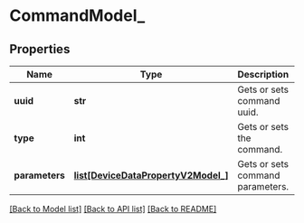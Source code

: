 # CommandModel_

## Properties
Name | Type | Description | Notes
------------ | ------------- | ------------- | -------------
**uuid** | **str** | Gets or sets command uuid. | [optional] 
**type** | **int** | Gets or sets the command. | [optional] 
**parameters** | [**list[DeviceDataPropertyV2Model_]**](DeviceDataPropertyV2Model_.md) | Gets or sets command parameters. | [optional] 

[[Back to Model list]](../README.md#documentation-for-models) [[Back to API list]](../README.md#documentation-for-api-endpoints) [[Back to README]](../README.md)


